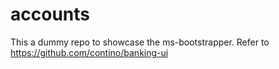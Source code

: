 # accounts
This a dummy repo to showcase the ms-bootstrapper. Refer to https://github.com/contino/banking-ui